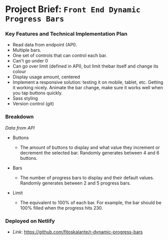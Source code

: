 # Project Brief: `Front End Dynamic Progress Bars`

### Key Features and Technical Implementation Plan

- Read data from endpoint (API).
- Multiple bars.
- One set of controls that can control each bar.
- Can't go under 0
- Can go over limit (defined in API), but limit thebar itself and change its colour
- Display usage amount, centered
- Implement a responsive solution: testing it on mobile, tablet, etc. Getting it working nicely. Animate the bar change, make sure it works well when you tap buttons quickly.
- Sass styling
- Version control (git)

### Breakdown

_Data from API_

- Buttons
  - The amount of buttons to display and what value they increment or decrement the selected bar. Randomly generates between 4 and 6 buttons.
- Bars

  - The number of progress bars to display and their default values. Randomly generates between 2 and 5 progress bars.

- Limit
  - The equivalent to 100% of each bar. For example, the bar should be 100% filled when the progress hits 230.

### Deployed on Netlify

- _Link_: https://github.com/fitoskalante/r-dynamic-progress-bars
